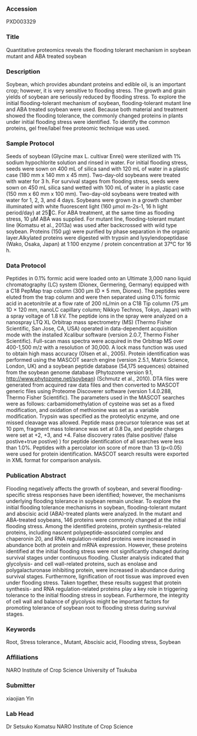 ### Accession
PXD003329

### Title
Quantitative proteomics reveals the flooding tolerant mechanism in soybean mutant and ABA treated soybean

### Description
Soybean, which provides abundant proteins and edible oil, is an important crop; however, it is very sensitive to flooding stress. The growth and grain yields of soybean are seriously reduced by flooding stress. To explore the initial flooding-tolerant mechanism of soybean, flooding-tolerant mutant line and ABA treated soybean were used. Because both material and treatment showed the flooding tolerance, the commonly changed proteins in plants under initial flooding stress were identified. To identify the common proteins, gel free/label free proteomic technique was used.

### Sample Protocol
Seeds of soybean (Glycine max L. cultivar Enrei) were sterilized with 1% sodium hypochlorite solution and rinsed in water. For initial flooding stress, seeds were sown on 400 mL of silica sand with 120 mL of water in a plastic case (180 mm x 140 mm x 45 mm). Two-day-old soybeans were treated with water for 3 h. For survival stages from flooding stress, seeds were sown on 450 mL silica sand wetted with 100 mL of water in a plastic case (150 mm x 60 mm x 100 mm). Two-day-old soybeans were treated with water for 1, 2, 3, and 4 days. Soybeans were grown in a growth chamber illuminated with white fluorescent light (160 μmol m-2s-1, 16 h light period/day) at 25C. For ABA treatment, at the same time as flooding stress, 10 μM ABA was supplied. For mutant line, flooding-tolerant mutant line (Komatsu et al., 2013a) was used after backcrossed with wild type soybean. Proteins (150 μg) were purified by phase separation in the organic layer.Alkylated proteins were digested with trypsin and lysylendopeptidase (Wako, Osaka, Japan) at 1:100 enzyme / protein concentration at 37°C for 16 h.

### Data Protocol
Peptides in 0.1% formic acid were loaded onto an Ultimate 3,000 nano liquid chromatography (LC) system (Dionex, Germering, Germany) equipped with a C18 PepMap trap column (300 µm ID × 5 mm, Dionex). The peptides were eluted from the trap column and were then separated using 0.1% formic acid in acetonitrile at a flow rate of 200 nL/min on a C18 Tip column (75 µm 1D × 120 mm, nanoLC capillary column; Nikkyo Technos, Tokyo, Japan) with a spray voltage of 1.8 kV. The peptide ions in the spray were analyzed on a nanospray LTQ XL Orbitrap mass spectrometry (MS) (Thermo Fisher Scientific, San Jose, CA, USA) operated in data-dependent acquisition mode with the installed Xcalibur software (version 2.0.7, Thermo Fisher Scientific). Full-scan mass spectra were acquired in the Orbitrap MS over 400-1,500 m/z with a resolution of 30,000. A lock mass function was used to obtain high mass accuracy (Olsen et al., 2005). Protein identification was performed using the MASCOT search engine (version 2.5.1, Matrix Science, London, UK) and a soybean peptide database (54,175 sequences) obtained from the soybean genome database (Phytozome version 9.1, http://www.phytozome.net/soybean) (Schmutz et al., 2010). DTA files were generated from acquired raw data files and then converted to MASCOT generic files using Proteome Discoverer software (version 1.4.0.288, Thermo Fisher Scientific). The parameters used in the MASCOT searches were as follows: carbamidomethylation of cysteine was set as a fixed modification, and oxidation of methionine was set as a variable modification. Trypsin was specified as the proteolytic enzyme, and one missed cleavage was allowed. Peptide mass precursor tolerance was set at 10 ppm, fragment mass tolerance was set at 0.8 Da, and peptide charges were set at +2, +3, and +4. False discovery rates (false positive/ (false postive+true postive) ) for peptide identification of all searches were less than 1.0%. Peptides with a percolator ion score of more than 13 (p<0.05) were used for protein identification. MASCOT search results were exported in XML format for comparison analysis.

### Publication Abstract
Flooding negatively affects the growth of soybean, and several flooding-specific stress responses have been identified; however, the mechanisms underlying flooding tolerance in soybean remain unclear. To explore the initial flooding tolerance mechanisms in soybean, flooding-tolerant mutant and abscisic acid (ABA)-treated plants were analyzed. In the mutant and ABA-treated soybeans, 146 proteins were commonly changed at the initial flooding stress. Among the identified proteins, protein synthesis-related proteins, including nascent polypeptide-associated complex and chaperonin 20, and RNA regulation-related proteins were increased in abundance both at protein and mRNA expression. However, these proteins identified at the initial flooding stress were not significantly changed during survival stages under continuous flooding. Cluster analysis indicated that glycolysis- and cell wall-related proteins, such as enolase and polygalacturonase inhibiting protein, were increased in abundance during survival stages. Furthermore, lignification of root tissue was improved even under flooding stress. Taken together, these results suggest that protein synthesis- and RNA regulation-related proteins play a key role in triggering tolerance to the initial flooding stress in soybean. Furthermore, the integrity of cell wall and balance of glycolysis might be important factors for promoting tolerance of soybean root to flooding stress during survival stages.

### Keywords
Root, Stress tolerance., Mutant, Abscisic acid, Flooding stress, Soybean

### Affiliations
NARO Institute of Crop Science
University of Tsukuba

### Submitter
xiaojian Yin

### Lab Head
Dr Setsuko Komatsu
NARO Institute of Crop Science


